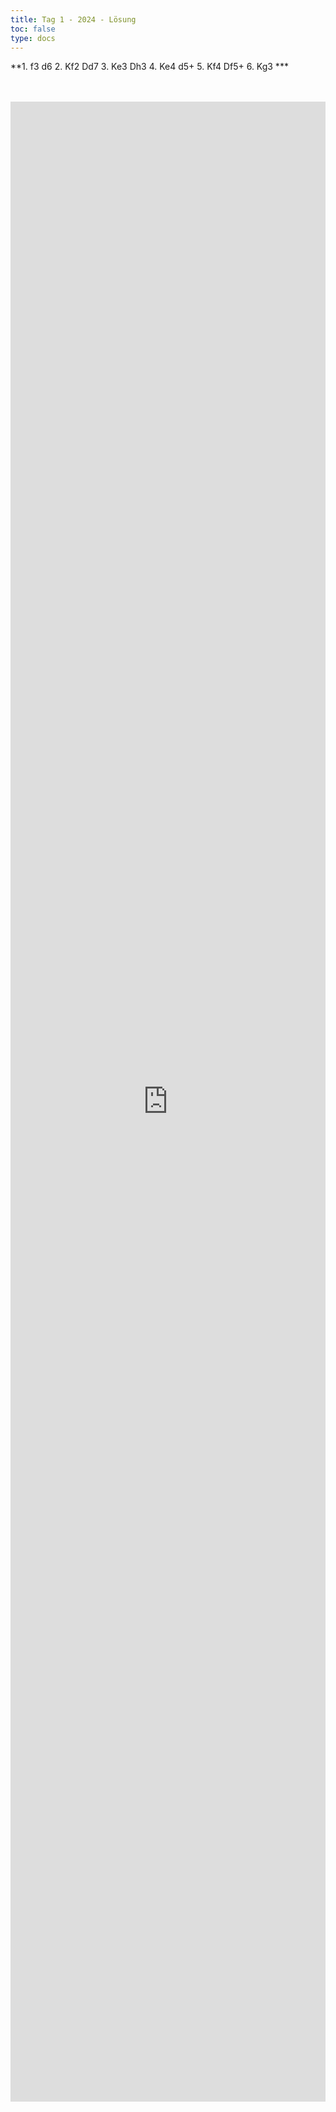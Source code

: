 ```yaml
---
title: Tag 1 - 2024 - Lösung 
toc: false
type: docs
---
```

**1. f3 d6 2. Kf2 Dd7 3. Ke3 Dh3 4. Ke4 d5+ 5. Kf4 Df5+ 6. Kg3 ***

<br>
<br>

<iframe 
    style="width: 100%; height: 80vh;" 
    src="https://lichess.org/study/embed/PrONOirR/FgBwEn3N" 
    frameborder="0">
</iframe>
